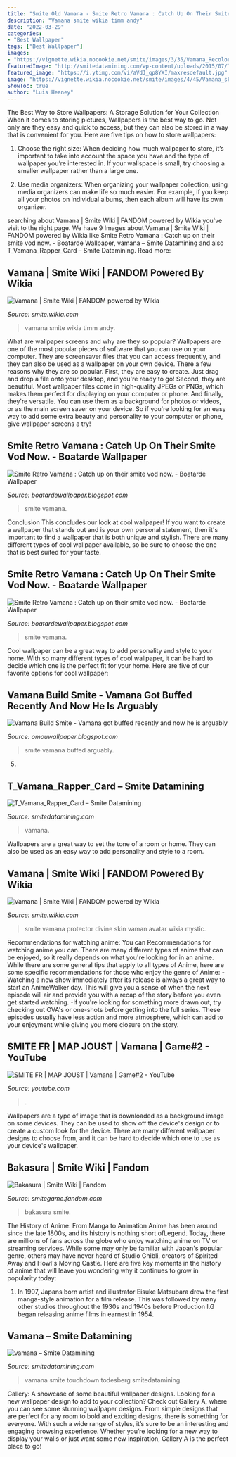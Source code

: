 ```yaml
---
title: "Smite Old Vamana - Smite Retro Vamana : Catch Up On Their Smite Vod Now."
description: "Vamana smite wikia timm andy"
date: "2022-03-29"
categories:
- "Best Wallpaper"
tags: ["Best Wallpaper"]
images:
- "https://vignette.wikia.nocookie.net/smite/images/3/35/Vamana_Recolor_supersuperold.jpg/revision/latest/scale-to-width-down/185?cb=20170611001722"
featuredImage: "http://smitedatamining.com/wp-content/uploads/2015/07/T_Vamana_Rapper_Card.jpg"
featured_image: "https://i.ytimg.com/vi/aVdJ_qp8YXI/maxresdefault.jpg"
image: "https://vignette.wikia.nocookie.net/smite/images/4/45/Vamana_skin_concept.jpg/revision/latest/scale-to-width-down/138?cb=20170611002225"
ShowToc: true
author: "Luis Heaney"
---
```



The Best Way to Store Wallpapers: A Storage Solution for Your Collection
When it comes to storing pictures, Wallpapers is the best way to go. Not only are they easy and quick to access, but they can also be stored in a way that is convenient for you. Here are five tips on how to store wallpapers:
1) Choose the right size: When deciding how much wallpaper to store, it’s important to take into account the space you have and the type of wallpaper you’re interested in. If your wallspace is small, try choosing a smaller wallpaper rather than a large one.

2) Use media organizers: When organizing your wallpaper collection, using media organizers can make life so much easier. For example, if you keep all your photos on individual albums, then each album will have its own organizer.

	

		
searching about Vamana | Smite Wiki | FANDOM powered by Wikia you've visit to the right page. We have 9 Images about Vamana | Smite Wiki | FANDOM powered by Wikia like Smite Retro Vamana : Catch up on their smite vod now. - Boatarde Wallpaper, vamana – Smite Datamining and also T_Vamana_Rapper_Card – Smite Datamining. Read more:
		
    
## Vamana | Smite Wiki | FANDOM Powered By Wikia

<img loading=lazy src="https://vignette.wikia.nocookie.net/smite/images/4/45/Vamana_skin_concept.jpg/revision/latest/scale-to-width-down/138?cb=20170611002225" onerror="this.onerror=null;this.src='https://tse1.mm.bing.net/th?id=OIP.DVCXz2ZGdet2QF4xtmhXVQAAAA&amp;pid=15.1';" alt="Vamana | Smite Wiki | FANDOM powered by Wikia">

_Source: smite.wikia.com_

>vamana smite wikia timm andy. 

	

What are wallpaper screens and why are they so popular?
Wallpapers are one of the most popular pieces of software that you can use on your computer. They are screensaver files that you can access frequently, and they can also be used as a wallpaper on your own device. There a few reasons why they are so popular. First, they are easy to create. Just drag and drop a file onto your desktop, and you're ready to go! Second, they are beautiful. Most wallpaper files come in high-quality JPEGs or PNGs, which makes them perfect for displaying on your computer or phone. And finally, they're versatile. You can use them as a background for photos or videos, or as the main screen saver on your device. So if you're looking for an easy way to add some extra beauty and personality to your computer or phone, give wallpaper screens a try!

    
## Smite Retro Vamana : Catch Up On Their Smite Vod Now. - Boatarde Wallpaper

<img loading=lazy src="https://preview.redd.it/1wokwizvw5b41.jpg?auto=webp&amp;s=90df088f20acad1aaa8ef1eb4859c3afc6de6f09" onerror="this.onerror=null;this.src='https://tse3.mm.bing.net/th?id=OIP.hgqWm-qUWFKyA8inwm6pCQHaG9&amp;pid=15.1';" alt="Smite Retro Vamana : Catch up on their smite vod now. - Boatarde Wallpaper">

_Source: boatardewallpaper.blogspot.com_

>smite vamana. 

	

Conclusion
This concludes our look at cool wallpaper! If you want to create a wallpaper that stands out and is your own personal statement, then it's important to find a wallpaper that is both unique and stylish. There are many different types of cool wallpaper available, so be sure to choose the one that is best suited for your taste.

    
## Smite Retro Vamana : Catch Up On Their Smite Vod Now. - Boatarde Wallpaper

<img loading=lazy src="https://pbs.twimg.com/media/C4j5qudVcAAKYlS.jpg" onerror="this.onerror=null;this.src='https://tse2.mm.bing.net/th?id=OIP.Irhh4XKoGX3i9-zG6TI_vgHaFF&amp;pid=15.1';" alt="Smite Retro Vamana : Catch up on their smite vod now. - Boatarde Wallpaper">

_Source: boatardewallpaper.blogspot.com_

>smite vamana. 

	

Cool wallpaper can be a great way to add personality and style to your home. With so many different types of cool wallpaper, it can be hard to decide which one is the perfect fit for your home. Here are five of our favorite options for cool wallpaper: 

    
## Vamana Build Smite - Vamana Got Buffed Recently And Now He Is Arguably

<img loading=lazy src="https://i.ytimg.com/vi/aVdJ_qp8YXI/maxresdefault.jpg" onerror="this.onerror=null;this.src='https://tse3.mm.bing.net/th?id=OIP.LuHBTNHT9Su3EXs-qu7LlwHaEK&amp;pid=15.1';" alt="Vamana Build Smite - Vamana got buffed recently and now he is arguably">

_Source: omouwallpaper.blogspot.com_

>smite vamana buffed arguably. 

	

5.

    
## T_Vamana_Rapper_Card – Smite Datamining

<img loading=lazy src="http://smitedatamining.com/wp-content/uploads/2015/07/T_Vamana_Rapper_Card.jpg" onerror="this.onerror=null;this.src='https://tse4.mm.bing.net/th?id=OIP.Tu_SjPWqnp36qK4_teUG2AAAAA&amp;pid=15.1';" alt="T_Vamana_Rapper_Card – Smite Datamining">

_Source: smitedatamining.com_

>vamana. 

	

Wallpapers are a great way to set the tone of a room or home. They can also be used as an easy way to add personality and style to a room.

    
## Vamana | Smite Wiki | FANDOM Powered By Wikia

<img loading=lazy src="https://vignette.wikia.nocookie.net/smite/images/3/35/Vamana_Recolor_supersuperold.jpg/revision/latest/scale-to-width-down/185?cb=20170611001722" onerror="this.onerror=null;this.src='https://tse2.mm.bing.net/th?id=OIP.uQhav5eTDcG62KPZWS0YIgAAAA&amp;pid=15.1';" alt="Vamana | Smite Wiki | FANDOM powered by Wikia">

_Source: smite.wikia.com_

>smite vamana protector divine skin vaman avatar wikia mystic. 

	

Recommendations for watching anime: You can
Recommendations for watching anime you can. There are many different types of anime that can be enjoyed, so it really depends on what you're looking for in an anime. While there are some general tips that apply to all types of Anime, here are some specific recommendations for those who enjoy the genre of Anime: 
-Watching a new show immediately after its release is always a great way to start an AnimeWalker day. This will give you a sense of when the next episode will air and provide you with a recap of the story before you even get started watching. 
-If you're looking for something more drawn out, try checking out OVA's or one-shots before getting into the full series. These episodes usually have less action and more atmosphere, which can add to your enjoyment while giving you more closure on the story.

    
## SMITE FR | MAP JOUST | Vamana | Game#2 - YouTube

<img loading=lazy src="https://i.ytimg.com/vi/Vq6IzjFM7HM/hqdefault.jpg" onerror="this.onerror=null;this.src='https://tse4.mm.bing.net/th?id=OIP.i2FHDQwI6t1xfUFfkTvHBAHaFj&amp;pid=15.1';" alt="SMITE FR | MAP JOUST | Vamana | Game#2 - YouTube">

_Source: youtube.com_

>. 

	

Wallpapers are a type of image that is downloaded as a background image on some devices. They can be used to show off the device's design or to create a custom look for the device. There are many different wallpaper designs to choose from, and it can be hard to decide which one to use as your device's wallpaper.

    
## Bakasura | Smite Wiki | Fandom

<img loading=lazy src="https://vignette.wikia.nocookie.net/smitegame/images/b/bd/250px-T_Bakasura_Default_Card.png/revision/latest?cb=20131008160001" onerror="this.onerror=null;this.src='https://tse2.mm.bing.net/th?id=OIP.rvF-Pj2ClfYqtr7eGDBvLAAAAA&amp;pid=15.1';" alt="Bakasura | Smite Wiki | Fandom">

_Source: smitegame.fandom.com_

>bakasura smite. 

	

The History of Anime: From Manga to Animation
Anime has been around since the late 1800s, and its history is nothing short ofLegend. Today, there are millions of fans across the globe who enjoy watching anime on TV or streaming services. While some may only be familiar with Japan's popular genre, others may have never heard of Studio Ghibli, creators of Spirited Away and Howl's Moving Castle. Here are five key moments in the history of anime that will leave you wondering why it continues to grow in popularity today:
1) In 1907, Japans born artist and illustrator Eisuke Matsubara drew the first manga-style animation for a film release. This was followed by many other studios throughout the 1930s and 1940s before Production I.G began releasing anime films in earnest in 1954.

    
## Vamana – Smite Datamining

<img loading=lazy src="https://smitedatamining.com/wp-content/uploads/2019/05/vamana.jpg" onerror="this.onerror=null;this.src='https://tse2.mm.bing.net/th?id=OIP.ZP15STDNWogx6n9sxxlGpQHaEK&amp;pid=15.1';" alt="vamana – Smite Datamining">

_Source: smitedatamining.com_

>vamana smite touchdown todesberg smitedatamining. 

	

Gallery: A showcase of some beautiful wallpaper designs.
Looking for a new wallpaper design to add to your collection? Check out Gallery A, where you can see some stunning wallpaper designs. From simple designs that are perfect for any room to bold and exciting designs, there is something for everyone. With such a wide range of styles, it’s sure to be an interesting and engaging browsing experience. Whether you’re looking for a new way to display your walls or just want some new inspiration, Gallery A is the perfect place to go!





	
	
